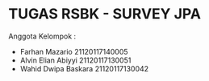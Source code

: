 # TUGAS RSBK - SURVEY JPA

Anggota Kelompok :
- Farhan Mazario 21120117140005
- Alvin Elian Abiyyi 21120117130051
- Wahid Dwipa Baskara 21120117130042
